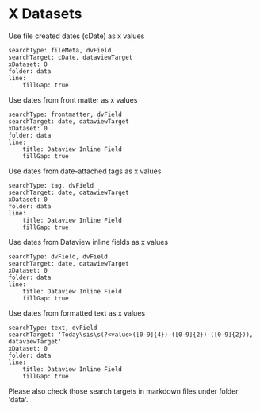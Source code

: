 # X Datasets

Use file created dates (cDate) as x values

```tracker
searchType: fileMeta, dvField
searchTarget: cDate, dataviewTarget
xDataset: 0
folder: data
line:
    fillGap: true
```

Use dates from front matter as x values

```tracker
searchType: frontmatter, dvField
searchTarget: date, dataviewTarget
xDataset: 0
folder: data
line:
    title: Dataview Inline Field
    fillGap: true
```

Use dates from date-attached tags as x values

```tracker
searchType: tag, dvField
searchTarget: date, dataviewTarget
xDataset: 0
folder: data
line:
    title: Dataview Inline Field
    fillGap: true
```

Use dates from Dataview inline fields as x values

```tracker
searchType: dvField, dvField
searchTarget: date, dataviewTarget
xDataset: 0
folder: data
line:
    title: Dataview Inline Field
    fillGap: true
```

Use dates from formatted text as x values

```tracker
searchType: text, dvField
searchTarget: 'Today\sis\s(?<value>([0-9]{4})-([0-9]{2})-([0-9]{2})), dataviewTarget'
xDataset: 0
folder: data
line:
    title: Dataview Inline Field
    fillGap: true
```

Please also check those search targets in markdown files under folder 'data'.
